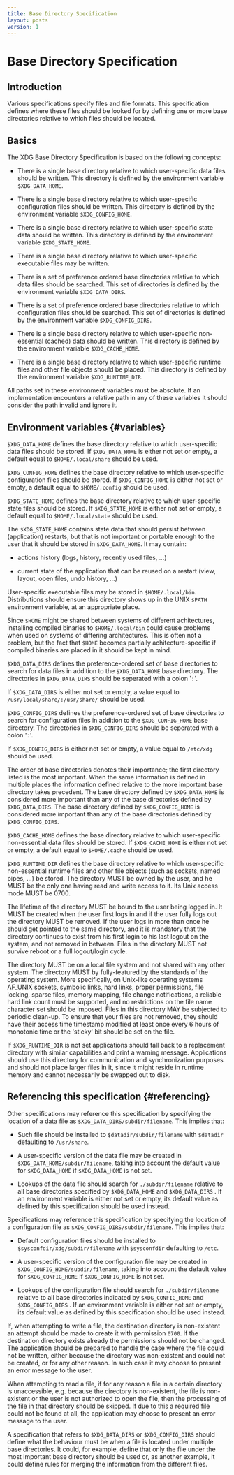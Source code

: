 ```yaml
---
title: Base Directory Specification
layout: posts
version: 1
---
```


# Base Directory Specification

## Introduction

Various specifications specify files and file formats. This
specification defines where these files should be looked for by defining
one or more base directories relative to which files should be located.

## Basics

The XDG Base Directory Specification is based on the following concepts:

-   There is a single base directory relative to which user-specific
    data files should be written. This directory is defined by the
    environment variable `$XDG_DATA_HOME`.

-   There is a single base directory relative to which user-specific
    configuration files should be written. This directory is defined by
    the environment variable `$XDG_CONFIG_HOME`.

-   There is a single base directory relative to which user-specific
    state data should be written. This directory is defined by the
    environment variable `$XDG_STATE_HOME`.

-   There is a single base directory relative to which user-specific
    executable files may be written.

-   There is a set of preference ordered base directories relative to
    which data files should be searched. This set of directories is
    defined by the environment variable `$XDG_DATA_DIRS`.

-   There is a set of preference ordered base directories relative to
    which configuration files should be searched. This set of
    directories is defined by the environment variable
    `$XDG_CONFIG_DIRS`.

-   There is a single base directory relative to which user-specific
    non-essential (cached) data should be written. This directory is
    defined by the environment variable `$XDG_CACHE_HOME`.

-   There is a single base directory relative to which user-specific
    runtime files and other file objects should be placed. This
    directory is defined by the environment variable `$XDG_RUNTIME_DIR`.

All paths set in these environment variables must be absolute. If an
implementation encounters a relative path in any of these variables it
should consider the path invalid and ignore it.

## Environment variables {#variables}

`$XDG_DATA_HOME` defines the base directory relative to which
user-specific data files should be stored. If `$XDG_DATA_HOME` is either
not set or empty, a default equal to `$HOME/.local/share` should be
used.

`$XDG_CONFIG_HOME` defines the base directory relative to which
user-specific configuration files should be stored. If
`$XDG_CONFIG_HOME` is either not set or empty, a default equal to
`$HOME/.config` should be used.

`$XDG_STATE_HOME` defines the base directory relative to which
user-specific state files should be stored. If `$XDG_STATE_HOME` is
either not set or empty, a default equal to `$HOME/.local/state` should
be used.

The `$XDG_STATE_HOME` contains state data that should persist between
(application) restarts, but that is not important or portable enough to
the user that it should be stored in `$XDG_DATA_HOME`. It may contain:

-   actions history (logs, history, recently used files, ...)

-   current state of the application that can be reused on a restart
    (view, layout, open files, undo history, ...)

User-specific executable files may be stored in `$HOME/.local/bin`.
Distributions should ensure this directory shows up in the UNIX `$PATH`
environment variable, at an appropriate place.

Since `$HOME` might be shared between systems of different achitectures,
installing compiled binaries to `$HOME/.local/bin` could cause problems
when used on systems of differing architectures. This is often not a
problem, but the fact that `$HOME` becomes partially
achitecture-specific if compiled binaries are placed in it should be
kept in mind.

`$XDG_DATA_DIRS` defines the preference-ordered set of base directories
to search for data files in addition to the `$XDG_DATA_HOME` base
directory. The directories in `$XDG_DATA_DIRS` should be seperated with
a colon '`:`'.

If `$XDG_DATA_DIRS` is either not set or empty, a value equal to
`/usr/local/share/:/usr/share/` should be used.

`$XDG_CONFIG_DIRS` defines the preference-ordered set of base
directories to search for configuration files in addition to the
`$XDG_CONFIG_HOME` base directory. The directories in `$XDG_CONFIG_DIRS`
should be seperated with a colon '`:`'.

If `$XDG_CONFIG_DIRS` is either not set or empty, a value equal to
`/etc/xdg` should be used.

The order of base directories denotes their importance; the first
directory listed is the most important. When the same information is
defined in multiple places the information defined relative to the more
important base directory takes precedent. The base directory defined by
`$XDG_DATA_HOME` is considered more important than any of the base
directories defined by `$XDG_DATA_DIRS`. The base directory defined by
`$XDG_CONFIG_HOME` is considered more important than any of the base
directories defined by `$XDG_CONFIG_DIRS`.

`$XDG_CACHE_HOME` defines the base directory relative to which
user-specific non-essential data files should be stored. If
`$XDG_CACHE_HOME` is either not set or empty, a default equal to
`$HOME/.cache` should be used.

`$XDG_RUNTIME_DIR` defines the base directory relative to which
user-specific non-essential runtime files and other file objects (such
as sockets, named pipes, …) be stored. The directory MUST be
owned by the user, and he MUST be the only one having read and write
access to it. Its Unix access mode MUST be 0700.

The lifetime of the directory MUST be bound to the user being logged in.
It MUST be created when the user first logs in and if the user fully
logs out the directory MUST be removed. If the user logs in more than
once he should get pointed to the same directory, and it is mandatory
that the directory continues to exist from his first login to his last
logout on the system, and not removed in between. Files in the directory
MUST not survive reboot or a full logout/login cycle.

The directory MUST be on a local file system and not shared with any
other system. The directory MUST by fully-featured by the standards of
the operating system. More specifically, on Unix-like operating systems
AF_UNIX sockets, symbolic links, hard links, proper permissions, file
locking, sparse files, memory mapping, file change notifications, a
reliable hard link count must be supported, and no restrictions on the
file name character set should be imposed. Files in this directory MAY
be subjected to periodic clean-up. To ensure that your files are not
removed, they should have their access time timestamp modified at least
once every 6 hours of monotonic time or the 'sticky' bit should be set
on the file.

If `$XDG_RUNTIME_DIR` is not set applications should fall back to a
replacement directory with similar capabilities and print a warning
message. Applications should use this directory for communication and
synchronization purposes and should not place larger files in it, since
it might reside in runtime memory and cannot necessarily be swapped out
to disk.

## Referencing this specification {#referencing}

Other specifications may reference this specification by specifying the
location of a data file as `$XDG_DATA_DIRS/subdir/filename`. This
implies that:

-   Such file should be installed to `$datadir/subdir/filename` with
    `$datadir` defaulting to `/usr/share`.

-   A user-specific version of the data file may be created in
    `$XDG_DATA_HOME/subdir/filename`, taking into account the default
    value for `$XDG_DATA_HOME` if `$XDG_DATA_HOME` is not set.

-   Lookups of the data file should search for `./subdir/filename`
    relative to all base directories specified by `$XDG_DATA_HOME` and
    `$XDG_DATA_DIRS` . If an environment variable is either not set or
    empty, its default value as defined by this specification should be
    used instead.

Specifications may reference this specification by specifying the
location of a configuration file as `$XDG_CONFIG_DIRS/subdir/filename`.
This implies that:

-   Default configuration files should be installed to
    `$sysconfdir/xdg/subdir/filename` with `$sysconfdir` defaulting to
    `/etc`.

-   A user-specific version of the configuration file may be created in
    `$XDG_CONFIG_HOME/subdir/filename`, taking into account the default
    value for `$XDG_CONFIG_HOME` if `$XDG_CONFIG_HOME` is not set.

-   Lookups of the configuration file should search for
    `./subdir/filename` relative to all base directories indicated by
    `$XDG_CONFIG_HOME` and `$XDG_CONFIG_DIRS` . If an environment
    variable is either not set or empty, its default value as defined by
    this specification should be used instead.

If, when attempting to write a file, the destination directory is
non-existent an attempt should be made to create it with permission
`0700`. If the destination directory exists already the permissions
should not be changed. The application should be prepared to handle the
case where the file could not be written, either because the directory
was non-existent and could not be created, or for any other reason. In
such case it may choose to present an error message to the user.

When attempting to read a file, if for any reason a file in a certain
directory is unaccessible, e.g. because the directory is non-existent,
the file is non-existent or the user is not authorized to open the file,
then the processing of the file in that directory should be skipped. If
due to this a required file could not be found at all, the application
may choose to present an error message to the user.

A specification that refers to `$XDG_DATA_DIRS` or `$XDG_CONFIG_DIRS`
should define what the behaviour must be when a file is located under
multiple base directories. It could, for example, define that only the
file under the most important base directory should be used or, as
another example, it could define rules for merging the information from
the different files.
